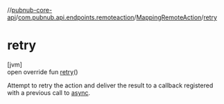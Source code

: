 //[pubnub-core-api](../../../index.md)/[com.pubnub.api.endpoints.remoteaction](../index.md)/[MappingRemoteAction](index.md)/[retry](retry.md)

# retry

[jvm]\
open override fun [retry](retry.md)()

Attempt to retry the action and deliver the result to a callback registered with a previous call to [async](async.md).

